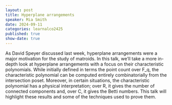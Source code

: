 ```yaml
---
layout: post
title: Hyperplane arrangements
speaker: Mia Smith
date: 2024-09-11
categories: learnalco2425
published: true
show-date: true
---
```

As David Speyer discussed last week, hyperplane arrangements were a major motivation for the study of matroids. In this talk, we’ll take a more in-depth look at hyperplane arrangements with a focus on their characteristic polynomials. While initially defined in terms the point count over F_q, the characteristic polynomial can be computed entirely combinatorially from the intersection poset. Moreover, in certain situations, the characteristic polynomial has a physical interpretation; over R, it gives the number of connected components and, over C, it gives the Betti numbers. This talk will highlight these results and some of the techniques used to prove them.